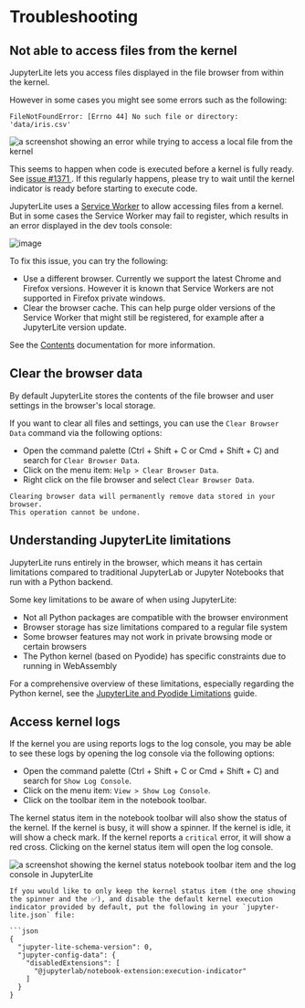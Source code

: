 # Troubleshooting

## Not able to access files from the kernel

JupyterLite lets you access files displayed in the file browser from within the kernel.

However in some cases you might see some errors such as the following:

```
FileNotFoundError: [Errno 44] No such file or directory: 'data/iris.csv'
```

![a screenshot showing an error while trying to access a local file from the kernel](https://github.com/jupyterlite/jupyterlite/assets/591645/3edffdc3-77ef-45fe-8a4a-8cd7147dd235)

This seems to happen when code is executed before a kernel is fully ready. See
[issue #1371 ](https://github.com/jupyterlite/jupyterlite/issues/1371). If this
regularly happens, please try to wait until the kernel indicator is ready before
starting to execute code.

JupyterLite uses a [Service Worker](./howto/configure/advanced/service-worker.md) to
allow accessing files from a kernel. But in some cases the Service Worker may fail to
register, which results in an error displayed in the dev tools console:

![image](https://github.com/jupyterlite/jupyterlite/assets/591645/9e6de7b6-a564-4e71-9273-d0f0cb6becf8)

To fix this issue, you can try the following:

- Use a different browser. Currently we support the latest Chrome and Firefox versions.
  However it is known that Service Workers are not supported in Firefox private windows.
- Clear the browser cache. This can help purge older versions of the Service Worker that
  might still be registered, for example after a JupyterLite version update.

See the [Contents](./reference/contents.md) documentation for more information.

## Clear the browser data

By default JupyterLite stores the contents of the file browser and user settings in the
browser's local storage.

If you want to clear all files and settings, you can use the `Clear Browser Data`
command via the following options:

- Open the command palette (Ctrl + Shift + C or Cmd + Shift + C) and search for
  `Clear Browser Data`.
- Click on the menu item: `Help > Clear Browser Data`.
- Right click on the file browser and select `Clear Browser Data`.

```{warning}
Clearing browser data will permanently remove data stored in your browser.
This operation cannot be undone.
```

## Understanding JupyterLite limitations

JupyterLite runs entirely in the browser, which means it has certain limitations compared to traditional JupyterLab or Jupyter Notebooks that run with a Python backend.

Some key limitations to be aware of when using JupyterLite:

- Not all Python packages are compatible with the browser environment
- Browser storage has size limitations compared to a regular file system
- Some browser features may not work in private browsing mode or certain browsers
- The Python kernel (based on Pyodide) has specific constraints due to running in WebAssembly

For a comprehensive overview of these limitations, especially regarding the Python kernel, see the [JupyterLite and Pyodide Limitations](./howto/pyodide/limitations.md) guide.

## Access kernel logs

If the kernel you are using reports logs to the log console, you may be able to see
these logs by opening the log console via the following options:

- Open the command palette (Ctrl + Shift + C or Cmd + Shift + C) and search for
  `Show Log Console`.
- Click on the menu item: `View > Show Log Console`.
- Click on the toolbar item in the notebook toolbar.

The kernel status item in the notebook toolbar will also show the status of the kernel.
If the kernel is busy, it will show a spinner. If the kernel is idle, it will show a
check mark. If the kernel reports a `critical` error, it will show a red cross. Clicking
on the kernel status item will open the log console.

![a screenshot showing the kernel status notebook toolbar item and the log console in JupyterLite](./images/jupyterlite-kernel-status.png)

````{note}
If you would like to only keep the kernel status item (the one showing the spinner and the ✅), and disable the default kernel execution indicator provided by default, put the following in your `jupyter-lite.json` file:

```json
{
  "jupyter-lite-schema-version": 0,
  "jupyter-config-data": {
    "disabledExtensions": [
      "@jupyterlab/notebook-extension:execution-indicator"
    ]
  }
}
````
